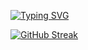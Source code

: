 [![Typing SVG](https://readme-typing-svg.demolab.com/?lines=Hey!;My+name+is+Despina;Welcome+to+my+github)](https://git.io/typing-svg)

[![GitHub Streak](http://github-readme-streak-stats.herokuapp.com?user=Miss4Chan&theme=dark&background=000000)](https://git.io/streak-stats)
